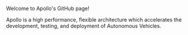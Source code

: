 Welcome to Apollo's GitHub page!

Apollo is a high performance, flexible architecture which accelerates the development, testing, and deployment of Autonomous Vehicles.